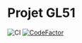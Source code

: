 # Projet GL51
![CI](https://github.com/desperadooo/GL51_TD3/workflows/CI/badge.svg)
[![CodeFactor](https://www.codefactor.io/repository/github/desperadooo/gl51_td3/badge)](https://www.codefactor.io/repository/github/desperadooo/gl51_td3)